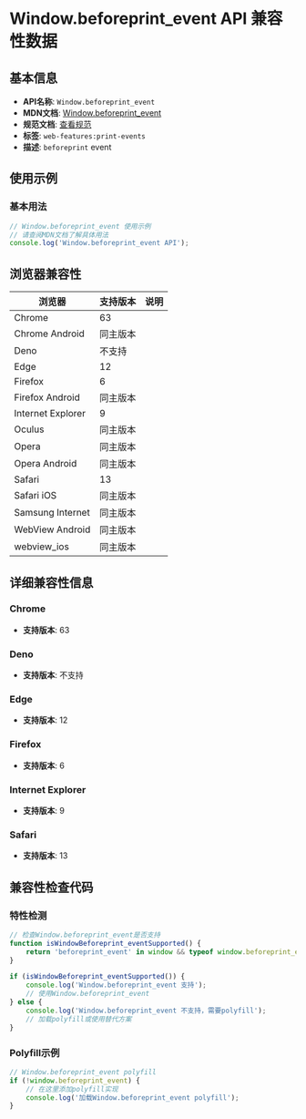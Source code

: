 # Window.beforeprint_event API 兼容性数据

## 基本信息

- **API名称**: `Window.beforeprint_event`
- **MDN文档**: [Window.beforeprint_event](https://developer.mozilla.org/docs/Web/API/Window/beforeprint_event)
- **规范文档**: [查看规范](https://html.spec.whatwg.org/multipage/indices.html#event-beforeprint,https://html.spec.whatwg.org/multipage/webappapis.html#handler-window-onbeforeprint)
- **标签**: `web-features:print-events`
- **描述**: `beforeprint` event

## 使用示例

### 基本用法

```javascript
// Window.beforeprint_event 使用示例
// 请查阅MDN文档了解具体用法
console.log('Window.beforeprint_event API');
```

## 浏览器兼容性

| 浏览器 | 支持版本 | 说明 |
|--------|----------|------|
| Chrome | 63 |  |
| Chrome Android | 同主版本 |  |
| Deno | 不支持 |  |
| Edge | 12 |  |
| Firefox | 6 |  |
| Firefox Android | 同主版本 |  |
| Internet Explorer | 9 |  |
| Oculus | 同主版本 |  |
| Opera | 同主版本 |  |
| Opera Android | 同主版本 |  |
| Safari | 13 |  |
| Safari iOS | 同主版本 |  |
| Samsung Internet | 同主版本 |  |
| WebView Android | 同主版本 |  |
| webview_ios | 同主版本 |  |

## 详细兼容性信息

### Chrome

- **支持版本**: 63

### Deno

- **支持版本**: 不支持

### Edge

- **支持版本**: 12

### Firefox

- **支持版本**: 6

### Internet Explorer

- **支持版本**: 9

### Safari

- **支持版本**: 13

## 兼容性检查代码

### 特性检测

```javascript
// 检查Window.beforeprint_event是否支持
function isWindowBeforeprint_eventSupported() {
    return 'beforeprint_event' in window && typeof window.beforeprint_event === 'function';
}

if (isWindowBeforeprint_eventSupported()) {
    console.log('Window.beforeprint_event 支持');
    // 使用Window.beforeprint_event
} else {
    console.log('Window.beforeprint_event 不支持，需要polyfill');
    // 加载polyfill或使用替代方案
}
```

### Polyfill示例

```javascript
// Window.beforeprint_event polyfill
if (!window.beforeprint_event) {
    // 在这里添加polyfill实现
    console.log('加载Window.beforeprint_event polyfill');
}
```

